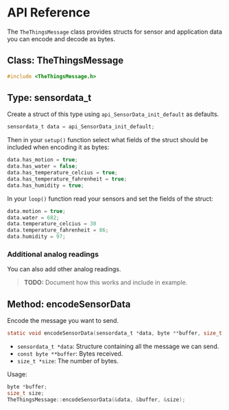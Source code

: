 # API Reference
The `TheThingsMessage` class provides structs for sensor and application data you can encode and decode as bytes.

## Class: TheThingsMessage

```c
#include <TheThingsMessage.h>
```

## Type: sensordata_t

Create a struct of this type using `api_SensorData_init_default` as defaults.

```c
sensordata_t data = api_SensorData_init_default;
```

Then in your `setup()` function select what fields of the struct should be included when encoding it as bytes:

```c
data.has_motion = true;
data.has_water = false;
data.has_temperature_celcius = true;
data.has_temperature_fahrenheit = true;
data.has_humidity = true;
```

In your `loop()` function read your sensors and set the fields of the struct:

```c
data.motion = true;
data.water = 682;
data.temperature_celcius = 30
data.temperature_fahrenheit = 86;
data.humidity = 97;
```

### Additional analog readings

You can also add other analog readings.

> **TODO:** Document how this works and include in example.

## Method: encodeSensorData
Encode the message you want to send.

```c
static void encodeSensorData(sensordata_t *data, byte **buffer, size_t *size);
```

- `sensordata_t *data`: Structure containing all the message we can send.
- `const byte **buffer`: Bytes received.
- `size_t *size`: The number of bytes.

Usage:

```c
byte *buffer;
size_t size;
TheThingsMessage::encodeSensorData(&data, &buffer, &size);
```
